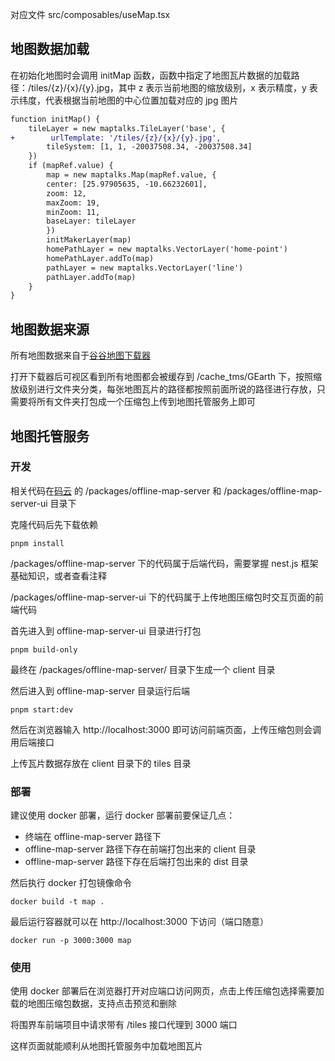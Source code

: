 对应文件 src/composables/useMap.tsx

## 地图数据加载

在初始化地图时会调用 initMap 函数，函数中指定了地图瓦片数据的加载路径：/tiles/{z}/{x}/{y}.jpg，其中 z 表示当前地图的缩放级别，x 表示精度，y 表示纬度，代表根据当前地图的中心位置加载对应的 jpg 图片

```diff
function initMap() {
    tileLayer = new maptalks.TileLayer('base', {
+        urlTemplate: '/tiles/{z}/{x}/{y}.jpg',
        tileSystem: [1, 1, -20037508.34, -20037508.34]
    })
    if (mapRef.value) {
        map = new maptalks.Map(mapRef.value, {
        center: [25.97905635, -10.66232601],
        zoom: 12,
        maxZoom: 19,
        minZoom: 11,
        baseLayer: tileLayer
        })
        initMakerLayer(map)
        homePathLayer = new maptalks.VectorLayer('home-point')
        homePathLayer.addTo(map)
        pathLayer = new maptalks.VectorLayer('line')
        pathLayer.addTo(map)
    }
}
```

## 地图数据来源

所有地图数据来自于[谷谷地图下载器](http://gggis.com/)

打开下载器后可视区看到所有地图都会被缓存到 /cache_tms/GEarth 下，按照缩放级别进行文件夹分类，每张地图瓦片的路径都按照前面所说的路径进行存放，只需要将所有文件夹打包成一个压缩包上传到地图托管服务上即可

## 地图托管服务

### 开发

相关代码在[码云](https://gitee.com/imrobotri/map-tile-hosting-service.git) 的 /packages/offline-map-server 和 /packages/offline-map-server-ui 目录下

克隆代码后先下载依赖

```shell
pnpm install
```

/packages/offline-map-server 下的代码属于后端代码，需要掌握 nest.js 框架基础知识，或者查看注释

/packages/offline-map-server-ui 下的代码属于上传地图压缩包时交互页面的前端代码

首先进入到 offline-map-server-ui 目录进行打包

```shell
pnpm build-only
```

最终在 /packages/offline-map-server/ 目录下生成一个 client 目录

然后进入到 offline-map-server 目录运行后端

```shell
pnpm start:dev
```

然后在浏览器输入 http://localhost:3000 即可访问前端页面，上传压缩包则会调用后端接口

上传瓦片数据存放在 client 目录下的 tiles 目录

### 部署

建议使用 docker 部署，运行 docker 部署前要保证几点：

- 终端在 offline-map-server 路径下
- offline-map-server 路径下存在前端打包出来的 client 目录
- offline-map-server 路径下存在后端打包出来的 dist 目录

然后执行 docker 打包镜像命令

```shell
docker build -t map .
```

最后运行容器就可以在 http://localhost:3000 下访问（端口随意）

```shell
docker run -p 3000:3000 map
```

### 使用

使用 docker 部署后在浏览器打开对应端口访问网页，点击上传压缩包选择需要加载的地图压缩包数据，支持点击预览和删除

将围界车前端项目中请求带有 /tiles 接口代理到 3000 端口

这样页面就能顺利从地图托管服务中加载地图瓦片
